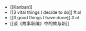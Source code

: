 - [[Kanban]]
- [[3 vital things I decide to do]] #.ol
- [[3 good things I have done]] #.ol
- [[谈《故事新编》中的故与新]]